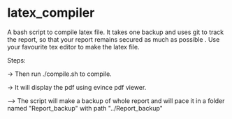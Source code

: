 # latex_compiler
A bash script to compile latex file. It takes one backup and uses git to track the report, so that your report remains secured as much as possible .
Use your favourite tex editor to make the latex file.

Steps:


-> Then run ./compile.sh to compile.

-> It will display the pdf using evince pdf viewer.

--> The script will make a backup of whole report and will pace it in  a folder named "Report_backup" with path "../Report_backup"
